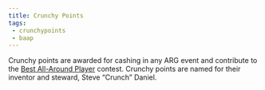 ```yaml
---
title: Crunchy Points
tags:
 - crunchypoints
 - baap
---
```


Crunchy points are awarded for cashing in any ARG event and contribute to the
[Best All-Around Player](/tags/baap/) contest.  Crunchy points are named for
their inventor and steward, Steve &ldquo;Crunch&rdquo; Daniel.

